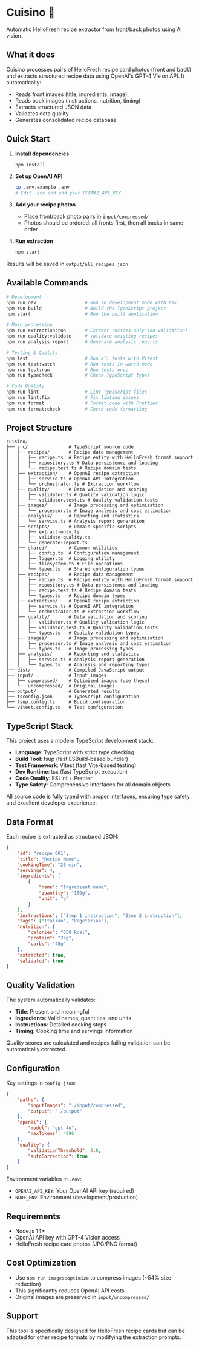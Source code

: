 # Cuisino 🍳

Automatic HelloFresh recipe extractor from front/back photos using AI vision.

## What it does

Cuisino processes pairs of HelloFresh recipe card photos (front and back) and extracts structured recipe data using OpenAI's GPT-4 Vision API. It automatically:

- Reads front images (title, ingredients, image)
- Reads back images (instructions, nutrition, timing)
- Extracts structured JSON data
- Validates data quality
- Generates consolidated recipe database

## Quick Start

1. **Install dependencies**

    ```bash
    npm install
    ```

2. **Set up OpenAI API**

    ```bash
    cp .env.example .env
    # Edit .env and add your OPENAI_API_KEY
    ```

3. **Add your recipe photos**

    - Place front/back photo pairs in `input/compressed/`
    - Photos should be ordered: all fronts first, then all backs in same order

4. **Run extraction**
    ```bash
    npm start
    ```

Results will be saved in `output/all_recipes.json`

## Available Commands

```bash
# Development
npm run dev                  # Run in development mode with tsx
npm run build                # Build the TypeScript project
npm start                    # Run the built application

# Main processing
npm run extraction:run       # Extract recipes only (no validation)
npm run quality:validate     # Validate existing recipes
npm run analysis:report      # Generate analysis reports

# Testing & Quality
npm test                     # Run all tests with Vitest
npm run test:watch           # Run tests in watch mode
npm run test:run             # Run tests once
npm run typecheck            # Check TypeScript types

# Code Quality
npm run lint                 # Lint TypeScript files
npm run lint:fix             # Fix linting issues
npm run format               # Format code with Prettier
npm run format:check         # Check code formatting
```

## Project Structure

```
cuisino/
├── src/               # TypeScript source code
│   ├── recipes/       # Recipe data management
│   │   ├── recipe.ts  # Recipe entity with HelloFresh format support
│   │   ├── repository.ts # Data persistence and loading
│   │   └── recipe.test.ts # Recipe domain tests
│   ├── extraction/    # OpenAI recipe extraction
│   │   ├── service.ts # OpenAI API integration
│   │   └── orchestrator.ts # Extraction workflow
│   ├── quality/       # Data validation and scoring
│   │   ├── validator.ts # Quality validation logic
│   │   └── validator.test.ts # Quality validation tests
│   ├── images/        # Image processing and optimization
│   │   └── processor.ts # Image analysis and cost estimation
│   ├── analysis/      # Reporting and statistics
│   │   └── service.ts # Analysis report generation
│   ├── scripts/       # Domain-specific scripts
│   │   ├── extract-only.ts
│   │   ├── validate-quality.ts
│   │   └── generate-report.ts
│   ├── shared/        # Common utilities
│   │   ├── config.ts  # Configuration management
│   │   ├── logger.ts  # Logging utility
│   │   ├── filesystem.ts # File operations
│   │   └── types.ts   # Shared configuration types
│   ├── recipes/       # Recipe data management
│   │   ├── recipe.ts  # Recipe entity with HelloFresh format support
│   │   ├── repository.ts # Data persistence and loading
│   │   ├── recipe.test.ts # Recipe domain tests
│   │   └── types.ts   # Recipe domain types
│   ├── extraction/    # OpenAI recipe extraction
│   │   ├── service.ts # OpenAI API integration
│   │   └── orchestrator.ts # Extraction workflow
│   ├── quality/       # Data validation and scoring
│   │   ├── validator.ts # Quality validation logic
│   │   ├── validator.test.ts # Quality validation tests
│   │   └── types.ts   # Quality validation types
│   ├── images/        # Image processing and optimization
│   │   ├── processor.ts # Image analysis and cost estimation
│   │   └── types.ts   # Image processing types
│   ├── analysis/      # Reporting and statistics
│   │   ├── service.ts # Analysis report generation
│   │   └── types.ts   # Analysis and reporting types
├── dist/              # Compiled JavaScript output
├── input/             # Input images
│   ├── compressed/    # Optimized images (use these)
│   └── uncompressed/  # Original images
├── output/            # Generated results
├── tsconfig.json      # TypeScript configuration
├── tsup.config.ts     # Build configuration
└── vitest.config.ts   # Test configuration
```

## TypeScript Stack

This project uses a modern TypeScript development stack:

- **Language**: TypeScript with strict type checking
- **Build Tool**: tsup (fast ESBuild-based bundler)
- **Test Framework**: Vitest (fast Vite-based testing)
- **Dev Runtime**: tsx (fast TypeScript execution)
- **Code Quality**: ESLint + Prettier
- **Type Safety**: Comprehensive interfaces for all domain objects

All source code is fully typed with proper interfaces, ensuring type safety and excellent developer experience.

## Data Format

Each recipe is extracted as structured JSON:

```json
{
    "id": "recipe_001",
    "title": "Recipe Name",
    "cookingTime": "25 min",
    "servings": 4,
    "ingredients": [
        {
            "name": "Ingredient name",
            "quantity": "150g",
            "unit": "g"
        }
    ],
    "instructions": ["Step 1 instruction", "Step 2 instruction"],
    "tags": ["Italian", "Vegetarian"],
    "nutrition": {
        "calories": "650 kcal",
        "protein": "25g",
        "carbs": "45g"
    },
    "extracted": true,
    "validated": true
}
```

## Quality Validation

The system automatically validates:

- **Title**: Present and meaningful
- **Ingredients**: Valid names, quantities, and units
- **Instructions**: Detailed cooking steps
- **Timing**: Cooking time and servings information

Quality scores are calculated and recipes failing validation can be automatically corrected.

## Configuration

Key settings in `config.json`:

```json
{
    "paths": {
        "inputImages": "./input/compressed",
        "output": "./output"
    },
    "openai": {
        "model": "gpt-4o",
        "maxTokens": 4096
    },
    "quality": {
        "validationThreshold": 0.8,
        "autoCorrection": true
    }
}
```

Environment variables in `.env`:

- `OPENAI_API_KEY`: Your OpenAI API key (required)
- `NODE_ENV`: Environment (development/production)

## Requirements

- Node.js 14+
- OpenAI API key with GPT-4 Vision access
- HelloFresh recipe card photos (JPG/PNG format)

## Cost Optimization

- Use `npm run images:optimize` to compress images (~54% size reduction)
- This significantly reduces OpenAI API costs
- Original images are preserved in `input/uncompressed/`

## Support

This tool is specifically designed for HelloFresh recipe cards but can be adapted for other recipe formats by modifying the extraction prompts.
